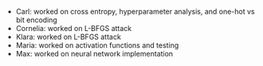 - Carl: worked on cross entropy, hyperparameter analysis, and one-hot vs bit encoding
- Cornelia: worked on L-BFGS attack
- Klara: worked on L-BFGS attack
- Maria: worked on activation functions and testing
- Max: worked on neural network implementation
